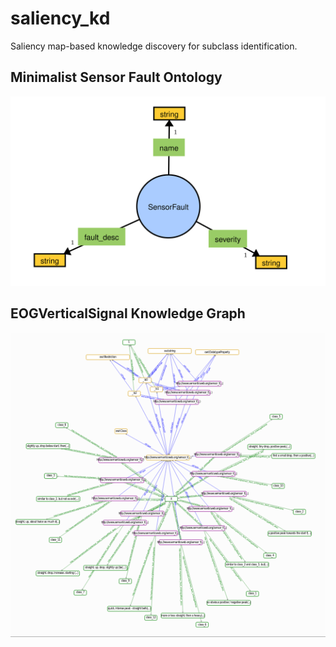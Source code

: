 # saliency_kd

Saliency map-based knowledge discovery for subclass identification.

## Minimalist Sensor Fault Ontology

![](img/sensor_fault_ontology_v0.svg)

## EOGVerticalSignal Knowledge Graph

![](img/sensor_fault_kg.png)

